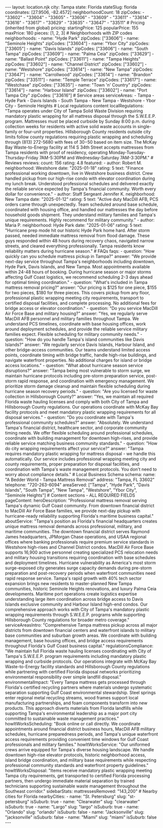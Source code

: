 --- layout: location.njk
city: Tampa state: Florida stateSlug: florida coordinates: [27.9506, -82.4572] neighborhoodCount: 18 zipCodes: - "33602" - "33604" - "33605" - "33606" - "33609" - "33611" - "33614" - "33616" - "33617" - "33629" - "33635" - "33647" - "33511" # Pricing (inherited from global) pricing: startingPrice: 125 popularPrice: 155 maxPrice: 180 pieces: [1, 2, 3] # Neighborhoods with ZIP codes neighborhoods: - name: "Hyde Park" zipCodes: ["33606"] - name: "Seminole Heights" zipCodes: ["33604"] - name: "Ybor City" zipCodes: ["33605"] - name: "Davis Islands" zipCodes: ["33606"] - name: "South Tampa" zipCodes: ["33609"] - name: "Palma Ceia" zipCodes: ["33629"] - name: "Ballast Point" zipCodes: ["33611"] - name: "Tampa Heights" zipCodes: ["33602"] - name: "Channel District" zipCodes: ["33602"] - name: "Westshore" zipCodes: ["33614"] - name: "New Tampa" zipCodes: ["33647"] - name: "Carrollwood" zipCodes: ["33614"] - name: "Brandon" zipCodes: ["33511"] - name: "Temple Terrace" zipCodes: ["33617"] - name: "Westchase" zipCodes: ["33635"] - name: "Town 'n' Country" zipCodes: ["33614"] - name: "Harbour Island" zipCodes: ["33602"] - name: "Port Tampa City" zipCodes: ["33616"] # Service areas serviceAreas: - Tampa - Hyde Park - Davis Islands - South Tampa - New Tampa - Westshore - Ybor City - Seminole Heights # Local regulations content localRegulations: "Tampa operates under City of Tampa Solid Waste Division requiring mandatory plastic wrapping for all mattress disposal through the S.W.E.E.P. program. Mattresses must be placed curbside by Sunday 8:00 p.m. during collection weeks for residents with active solid waste accounts in single-family or four-unit properties. Hillsborough County residents outside city limits follow county regulations requiring plastic wrapping and scheduling through (813) 272-5680 with fees of $30-$50 based on item size. The McKay Bay Waste-to-Energy facility at 114 S 34th Street accepts mattresses from Tampa residents with proof of residency, operating Monday-Tuesday-Thursday-Friday 7AM-5:30PM and Wednesday-Saturday 7AM-3:30PM." # Reviews reviews: count: 156 rating: 4.8 featured: - author: Robert M. neighborhood: Westshore date: "2025-01-18" rating: 5 text: "Finance professional working downtown, live in Westshore business district. Crew handled pickup from our high-rise condo with elevator coordination during my lunch break. Understood professional schedules and delivered exactly the reliable service expected by Tampa's financial community. Worth every dollar for convenience." - author: Staff Sergeant Jennifer K. neighborhood: New Tampa date: "2025-01-12" rating: 5 text: "Active duty MacDill AFB, PCS orders came through unexpectedly. Team scheduled around base schedule, coordinated with housing office, and handled our mattresses the day before household goods shipment. They understand military families and Tampa's unique requirements. Highly recommend for military community." - author: Maria P. neighborhood: Hyde Park date: "2025-01-06" rating: 5 text: "Hurricane prep mode hit our historic Hyde Park home hard. After storm passed, needed immediate mattress removal from flood damage. These guys responded within 48 hours during recovery chaos, navigated narrow streets, and cleared everything professionally. Tampa residents know reliability matters during hurricane season." # FAQs faqs: - question: "How quickly can you schedule mattress pickup in Tampa?" answer: "We provide next-day service throughout Tampa's neighborhoods including downtown, Hyde Park, Davis Islands, and New Tampa. Most appointments available within 24-48 hours of booking. During hurricane season or major storms affecting Gulf Coast logistics, we recommend scheduling 2-3 days ahead for optimal timing coordination." - question: "What's included in Tampa mattress removal pricing?" answer: "Our pricing is $125 for one piece, $155 for two pieces, $180 for three pieces. This covers pickup from any floor, professional plastic wrapping meeting city requirements, transport to certified disposal facilities, and complete processing. No additional fees for bridge access or elevator coordination." - question: "Do you service MacDill Air Force Base and military housing?" answer: "Yes, we regularly serve MacDill AFB personnel and military families throughout Tampa. We understand PCS timelines, coordinate with base housing offices, work around deployment schedules, and provide the reliable service military families expect. Flexible scheduling for military community needs." - question: "How do you handle Tampa's island communities like Davis Islands?" answer: "We regularly service Davis Islands, Harbour Island, and other bridge-access communities. Our teams understand limited access points, coordinate timing with bridge traffic, handle high-rise buildings, and navigate waterfront properties. No additional charges for island or bridge access locations." - question: "What about hurricane season service disruptions?" answer: "Tampa being most vulnerable to storm surge, we maintain hurricane protocols including pre-storm preparation service, post-storm rapid response, and coordination with emergency management. We prioritize storm damage cleanup and maintain flexible scheduling during hurricane season recovery periods." - question: "Are you licensed for waste collection in Hillsborough County?" answer: "Yes, we maintain all required Florida waste hauling licenses and comply with both City of Tampa and Hillsborough County regulations. Our operations coordinate with McKay Bay facility protocols and meet mandatory plastic wrapping requirements for all disposal services." - question: "Do you coordinate with Tampa's professional community schedules?" answer: "Absolutely. We understand Tampa's financial district, healthcare sector, and corporate community timing needs. We offer flexible scheduling around professional schedules, coordinate with building management for downtown high-rises, and provide reliable service matching business community standards." - question: "How do city wrapping requirements affect your service?" answer: "Tampa requires mandatory plastic wrapping for mattress disposal - we handle this automatically. Our service includes professional wrapping meeting city and county requirements, proper preparation for disposal facilities, and coordination with Tampa's waste management protocols. You don't need to worry about compliance details." # Local Business Schema schema: name: "A Bedder World - Tampa Mattress Removal" address: "Tampa, FL 33602" telephone: "720-263-6094" areaServed: ["Tampa", "Hyde Park", "Davis Islands", "South Tampa", "New Tampa", "Westshore", "Ybor City", "Seminole Heights"] # Content sections - ALL REQUIRED FIELDS pageContent: heroDescription: "Professional mattress removal serving Tampa's dynamic Gulf Coast community. From downtown financial district to MacDill Air Force Base families, we provide next-day pickup with hurricane-ready reliability supporting Florida's maritime business capital." aboutService: "Tampa's position as Florida's financial headquarters creates unique mattress removal demands across professional, military, and maritime communities. The downtown financial district serves Raymond James headquarters, JPMorgan Chase operations, and USAA regional offices where banking professionals require premium service standards in Westshore high-rises and Channel District condos. MacDill Air Force Base supports 16,900 active personnel creating specialized PCS relocation needs and military housing transitions requiring coordination with base schedules and deployment timelines. Hurricane vulnerability as America's most storm surge-exposed city generates surge capacity demands during pre-storm preparation and post-recovery periods when waterfront communities need rapid response service. Tampa's rapid growth with 40% tech sector expansion brings new residents to master-planned New Tampa communities, historic Seminole Heights renovations, and luxury Palma Ceia developments. Maritime port operations create logistics expertise understanding large item coordination across bridge access to Davis Islands exclusive community and Harbour Island high-end condos. Our comprehensive approach works with City of Tampa's mandatory plastic wrapping requirements through S.W.E.E.P. programs while supporting Hillsborough County regulations for broader metro coverage." serviceAreasIntro: "Comprehensive Tampa mattress pickup across all major districts from downtown financial centers and waterfront islands to military base communities and suburban growth areas. We coordinate with building management, base housing offices, and bridge access requirements throughout Florida's Gulf Coast business capital." regulationsCompliance: "We maintain full Florida waste hauling licenses coordinating with City of Tampa's S.W.E.E.P. program requirements including mandatory plastic wrapping and curbside protocols. Our operations integrate with McKay Bay Waste-to-Energy facility standards and Hillsborough County regulations while partnering with certified Florida disposal networks prioritizing environmental responsibility over simple landfill disposal." environmentalImpact: "Every Tampa mattress gets processed through Florida's certified recycling partners where materials undergo systematic separation supporting Gulf Coast environmental stewardship. Steel springs enter regional metal recycling streams, wood frames support local manufacturing partnerships, and foam components transform into new products. This approach diverts materials from Florida landfills while supporting Tampa's environmental leadership as a major port city committed to sustainable waste management practices." howItWorksScheduling: "Book online or call directly. We coordinate appointments around financial district business hours, MacDill AFB military schedules, hurricane preparedness periods, and Tampa's unique waterfront access requirements providing convenient time windows for Gulf Coast professionals and military families." howItWorksService: "Our uniformed crews arrive equipped for Tampa's diverse housing landscape. We handle downtown high-rise elevator protocols, historic neighborhood access, island bridge coordination, and military base requirements while respecting professional community standards and waterfront property guidelines." howItWorksDisposal: "Items receive mandatory plastic wrapping meeting Tampa city requirements, get transported to certified Florida processing partners, then undergo immediate material separation by trained technicians supporting sustainable waste management throughout the Southeast corridor." sidebarStats: mattressesRemoved: "143,200" # Nearby cities for Florida nearbyCities: - name: "St. Petersburg" slug: "st-petersburg" isSuburb: true - name: "Clearwater" slug: "clearwater" isSuburb: true - name: "Largo" slug: "largo" isSuburb: true - name: "Orlando" slug: "orlando" isSuburb: false - name: "Jacksonville" slug: "jacksonville" isSuburb: false - name: "Miami" slug: "miami" isSuburb: false ---